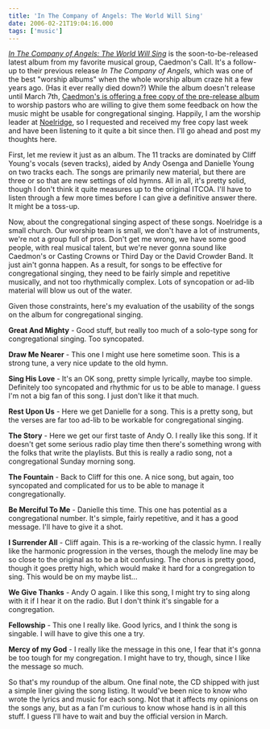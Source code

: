 ```yaml
---
title: 'In The Company of Angels: The World Will Sing'
date: 2006-02-21T19:04:16.000
tags: ['music']
---
```


_[In The Company of Angels: The World Will Sing](http://www.inthecompanyofangels2.com/index.php)_ is the soon-to-be-released latest album from my favorite musical group, Caedmon's Call. It's a follow-up to their previous release _In The Company of Angels_, which was one of the best "worship albums" when the whole worship album craze hit a few years ago. (Has it ever really died down?) While the album doesn't release until March 7th, [Caedmon's is offering a free copy of the pre-release album](http://www.inthecompanyofangels2.com/feedback/) to worship pastors who are willing to give them some feedback on how the music might be usable for congregational singing. Happily, I am the worship leader at [Noelridge](http://www.noelridge.org), so I requested and received my free copy last week and have been listening to it quite a bit since then. I'll go ahead and post my thoughts here.

First, let me review it just as an album. The 11 tracks are dominated by Cliff Young's vocals (seven tracks), aided by Andy Osenga and Danielle Young on two tracks each. The songs are primarily new material, but there are three or so that are new settings of old hymns. All in all, it's pretty solid, though I don't think it quite measures up to the original ITCOA. I'll have to listen through a few more times before I can give a definitive answer there. It might be a toss-up.

Now, about the congregational singing aspect of these songs. Noelridge is a small church. Our worship team is small, we don't have a lot of instruments, we're not a group full of pros. Don't get me wrong, we have some good people, with real musical talent, but we're never gonna sound like Caedmon's or Casting Crowns or Third Day or the David Crowder Band. It just ain't gonna happen. As a result, for songs to be effective for congregational singing, they need to be fairly simple and repetitive musically, and not too rhythmically complex. Lots of syncopation or ad-lib material will blow us out of the water.

Given those constraints, here's my evaluation of the usability of the songs on the album for congregational singing.

**Great And Mighty** - Good stuff, but really too much of a solo-type song for congregational singing. Too syncopated.

**Draw Me Nearer** - This one I might use here sometime soon. This is a strong tune, a very nice update to the old hymn.

**Sing His Love** - It's an OK song, pretty simple lyrically, maybe too simple. Definitely too syncopated and rhythmic for us to be able to manage. I guess I'm not a big fan of this song. I just don't like it that much.

**Rest Upon Us** - Here we get Danielle for a song. This is a pretty song, but the verses are far too ad-lib to be workable for congregational singing.

**The Story** - Here we get our first taste of Andy O. I really like this song. If it doesn't get some serious radio play time then there's something wrong with the folks that write the playlists. But this is really a radio song, not a congregational Sunday morning song.

**The Fountain** - Back to Cliff for this one. A nice song, but again, too syncopated and complicated for us to be able to manage it congregationally.

**Be Merciful To Me** - Danielle this time. This one has potential as a congregational number. It's simple, fairly repetitive, and it has a good message. I'll have to give it a shot.

**I Surrender All** - Cliff again. This is a re-working of the classic hymn. I really like the harmonic progression in the verses, though the melody line may be so close to the original as to be a bit confusing. The chorus is pretty good, though it goes pretty high, which would make it hard for a congregation to sing. This would be on my maybe list...

**We Give Thanks** - Andy O again. I like this song, I might try to sing along with it if I hear it on the radio. But I don't think it's singable for a congregation.

**Fellowship** - This one I really like. Good lyrics, and I think the song is singable. I will have to give this one a try.

**Mercy of my God** - I really like the message in this one, I fear that it's gonna be too tough for my congregation. I might have to try, though, since I like the message so much.

So that's my roundup of the album. One final note, the CD shipped with just a simple liner giving the song listing. It would've been nice to know who wrote the lyrics and music for each song. Not that it affects my opinions on the songs any, but as a fan I'm curious to know whose hand is in all this stuff. I guess I'll have to wait and buy the official version in March.
